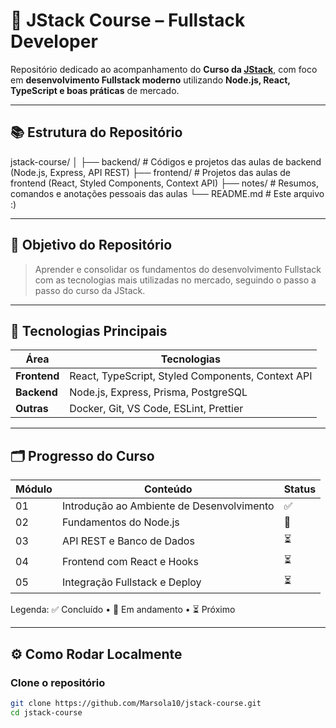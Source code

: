 # 🚀 JStack Course – Fullstack Developer

Repositório dedicado ao acompanhamento do **Curso da [JStack](https://jstack.com.br)**, com foco em **desenvolvimento Fullstack moderno** utilizando **Node.js, React, TypeScript e boas práticas** de mercado.

---

## 📚 Estrutura do Repositório

jstack-course/
│
├── backend/ # Códigos e projetos das aulas de backend (Node.js, Express, API REST)
├── frontend/ # Projetos das aulas de frontend (React, Styled Components, Context API)
├── notes/ # Resumos, comandos e anotações pessoais das aulas
└── README.md # Este arquivo :)


---

## 🎯 Objetivo do Repositório

> Aprender e consolidar os fundamentos do desenvolvimento Fullstack com as tecnologias mais utilizadas no mercado, seguindo o passo a passo do curso da JStack.

---

## 🧠 Tecnologias Principais

| Área | Tecnologias |
|------|--------------|
| **Frontend** | React, TypeScript, Styled Components, Context API |
| **Backend** | Node.js, Express, Prisma, PostgreSQL |
| **Outras** | Docker, Git, VS Code, ESLint, Prettier |

---

## 🗂️ Progresso do Curso

| Módulo | Conteúdo | Status |
|--------|-----------|--------|
| 01 | Introdução ao Ambiente de Desenvolvimento | ✅ |
| 02 | Fundamentos do Node.js | 🚧 |
| 03 | API REST e Banco de Dados | ⏳ |
| 04 | Frontend com React e Hooks | ⏳ |
| 05 | Integração Fullstack e Deploy | ⏳ |

Legenda: ✅ Concluído • 🚧 Em andamento • ⏳ Próximo

---

## ⚙️ Como Rodar Localmente

### Clone o repositório
```bash
git clone https://github.com/Marsola10/jstack-course.git
cd jstack-course
